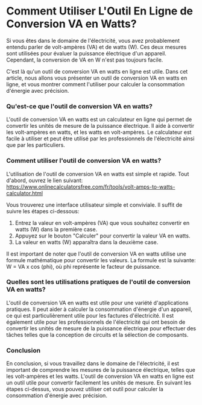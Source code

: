Comment Utiliser L'Outil En Ligne de Conversion VA en Watts?
============================================================

Si vous êtes dans le domaine de l'électricité, vous avez probablement entendu parler de volt-ampères (VA) et de watts (W). Ces deux mesures sont utilisées pour évaluer la puissance électrique d'un appareil. Cependant, la conversion de VA en W n'est pas toujours facile.

C'est là qu'un outil de conversion VA en watts en ligne est utile. Dans cet article, nous allons vous présenter un outil de conversion VA en watts en ligne, et vous montrer comment l'utiliser pour calculer la consommation d'énergie avec précision.

### Qu'est-ce que l'outil de conversion VA en watts?

L'outil de conversion VA en watts est un calculateur en ligne qui permet de convertir les unités de mesure de la puissance électrique. Il aide à convertir les volt-ampères en watts, et les watts en volt-ampères. Le calculateur est facile à utiliser et peut être utilisé par les professionnels de l'électricité ainsi que par les particuliers.

### Comment utiliser l'outil de conversion VA en watts?

L'utilisation de l'outil de conversion VA en watts est simple et rapide. Tout d'abord, ouvrez le lien suivant: <https://www.onlinecalculatorsfree.com/fr/tools/volt-amps-to-watts-calculator.html>

Vous trouverez une interface utilisateur simple et conviviale. Il suffit de suivre les étapes ci-dessous:

1. Entrez la valeur en volt-ampères (VA) que vous souhaitez convertir en watts (W) dans la première case.
2. Appuyez sur le bouton "Calculer" pour convertir la valeur VA en watts.
3. La valeur en watts (W) apparaîtra dans la deuxième case.

Il est important de noter que l'outil de conversion VA en watts utilise une formule mathématique pour convertir les valeurs. La formule est la suivante: W = VA x cos (phi), où phi représente le facteur de puissance.

### Quelles sont les utilisations pratiques de l'outil de conversion VA en watts?

L'outil de conversion VA en watts est utile pour une variété d'applications pratiques. Il peut aider à calculer la consommation d'énergie d'un appareil, ce qui est particulièrement utile pour les factures d'électricité. Il est également utile pour les professionnels de l'électricité qui ont besoin de convertir les unités de mesure de la puissance électrique pour effectuer des tâches telles que la conception de circuits et la sélection de composants.

### Conclusion

En conclusion, si vous travaillez dans le domaine de l'électricité, il est important de comprendre les mesures de la puissance électrique, telles que les volt-ampères et les watts. L'outil de conversion VA en watts en ligne est un outil utile pour convertir facilement les unités de mesure. En suivant les étapes ci-dessus, vous pouvez utiliser cet outil pour calculer la consommation d'énergie avec précision.